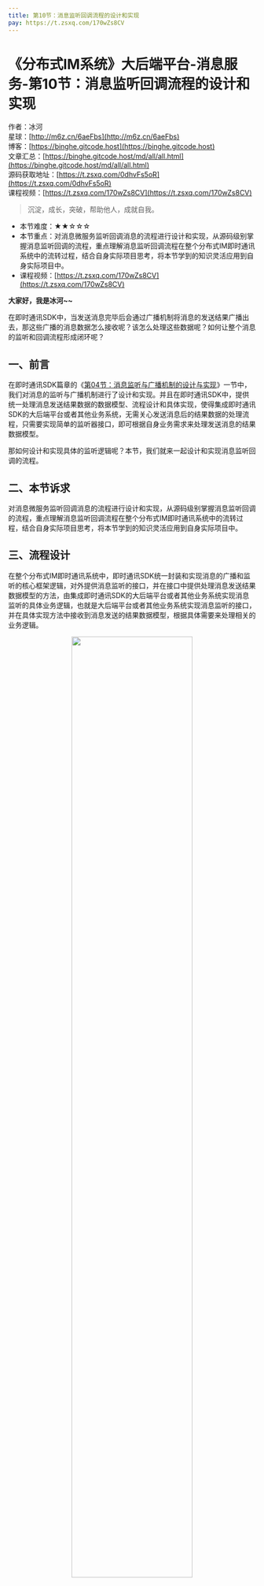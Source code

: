 ```yaml
---
title: 第10节：消息监听回调流程的设计和实现
pay: https://t.zsxq.com/170wZs8CV
---
```


# 《分布式IM系统》大后端平台-消息服务-第10节：消息监听回调流程的设计和实现

作者：冰河
<br/>星球：[http://m6z.cn/6aeFbs](http://m6z.cn/6aeFbs)
<br/>博客：[https://binghe.gitcode.host](https://binghe.gitcode.host)
<br/>文章汇总：[https://binghe.gitcode.host/md/all/all.html](https://binghe.gitcode.host/md/all/all.html)
<br/>源码获取地址：[https://t.zsxq.com/0dhvFs5oR](https://t.zsxq.com/0dhvFs5oR)
<br/>课程视频：[https://t.zsxq.com/170wZs8CV](https://t.zsxq.com/170wZs8CV)

> 沉淀，成长，突破，帮助他人，成就自我。

* 本节难度：★★☆☆☆
* 本节重点：对消息微服务监听回调消息的流程进行设计和实现，从源码级别掌握消息监听回调的流程，重点理解消息监听回调流程在整个分布式IM即时通讯系统中的流转过程，结合自身实际项目思考，将本节学到的知识灵活应用到自身实际项目中。
* 课程视频：[https://t.zsxq.com/170wZs8CV](https://t.zsxq.com/170wZs8CV)

**大家好，我是冰河~~**

在即时通讯SDK中，当发送消息完毕后会通过广播机制将消息的发送结果广播出去，那这些广播的消息数据怎么接收呢？该怎么处理这些数据呢？如何让整个消息的监听和回调流程形成闭环呢？

## 一、前言

在即时通讯SDK篇章的《[第04节：消息监听与广播机制的设计与实现](https://articles.zsxq.com/id_almw6i45p8ve.html)》一节中，我们对消息的监听与广播机制进行了设计和实现。并且在即时通讯SDK中，提供统一处理消息发送结果数据的数据模型、流程设计和具体实现，使得集成即时通讯SDK的大后端平台或者其他业务系统，无需关心发送消息后的结果数据的处理流程，只需要实现简单的监听器接口，即可根据自身业务需求来处理发送消息的结果数据模型。

那如何设计和实现具体的监听逻辑呢？本节，我们就来一起设计和实现消息监听回调的流程。

## 二、本节诉求

对消息微服务监听回调消息的流程进行设计和实现，从源码级别掌握消息监听回调的流程，重点理解消息监听回调流程在整个分布式IM即时通讯系统中的流转过程，结合自身实际项目思考，将本节学到的知识灵活应用到自身实际项目中。

## 三、流程设计

在整个分布式IM即时通讯系统中，即时通讯SDK统一封装和实现消息的广播和监听的核心框架逻辑，对外提供消息监听的接口，并在接口中提供处理消息发送结果数据模型的方法，由集成即时通讯SDK的大后端平台或者其他业务系统实现消息监听的具体业务逻辑，也就是大后端平台或者其他业务系统实现消息监听的接口，并在具体实现方法中接收到消息发送的结果数据模型，根据具体需要来处理相关的业务逻辑。

<div align="center">
    <img src="https://binghe.gitcode.host/images/project/im/2023-12-25-001.png?raw=true" width="70%">
    <br/>
</div>

当即时通讯SDK发送消息并且需要回传结果数据时，会通过广播的方式来处理结果数据模型，同时，当即时通讯后端服务向用户终端发送消息后，会向消息中间件集群回传消息发送的结果数据，而即时通讯SDK接收到消息中间件集群中消息发送的结果数据，同样会通过广播的方式来处理结果数据模型，并且会在发送广播的方法中，调用监听器的方法来处理结果数据模型。

备注：上述描述来自：通讯SDK篇章的《[第04节：消息监听与广播机制的设计与实现](https://articles.zsxq.com/id_almw6i45p8ve.html)》一节。

接下来，我们就可以在消息微服务中实现具体的监听器，而不必关心即时通讯SDK中实现的具体逻辑。

## 查看完整文章

加入[冰河技术](http://m6z.cn/6aeFbs)知识星球，解锁完整技术文章与完整代码